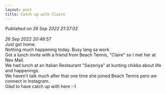 ```yaml
---
layout: post
title: Catch up with Claire
---
```

_Published on 26 Sep 2022 21:37:02_
<br>
<br>
_26 Sep 2022 20:46:57_
<br>
Just got home. 
<br>
Nothing much happening today. Busy lang sa work.
<br>
Got a lunch invite with a friend from Beach Tennis, "Claire" so I met her at Nex Mall.
<br>
We had lunch at an Italian Restaurant "Saizeriya" at kunting chikka about life and happenings.
<br>
We haven't talk much after that one time she joined Beach Tennis pero we connect in Instagram.
<br>
Glad to have catch up with here :-)

